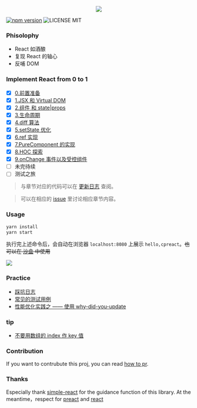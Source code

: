 <div align="center">
  <img src="http://oqhtscus0.bkt.clouddn.com/9c461a61924ed0fecb6024a256671251.jpg-200">
</div>

[![npm version](https://badge.fury.io/js/cpreact.svg)](https://badge.fury.io/js/cpreact) ![LICENSE MIT](https://img.shields.io/npm/l/cpreact.svg)

### Phisolophy

* React 如酒酿
* 复现 React 的轴心
* 反哺 DOM

### Implement React from 0 to 1

- [x] [0.前置准备](https://github.com/MuYunyun/blog/blob/master/从0到1实现React/0.前置准备.md)
- [x] [1.JSX 和 Virtual DOM](https://github.com/MuYunyun/blog/blob/master/从0到1实现React/1.JSX和虚拟DOM.md)
- [x] [2.组件 和 state|props](https://github.com/MuYunyun/blog/blob/master/从0到1实现React/2.组件和state|props.md)
- [x] [3.生命周期](https://github.com/MuYunyun/blog/blob/master/从0到1实现React/3.生命周期.md)
- [x] [4.diff 算法](https://github.com/MuYunyun/blog/blob/master/从0到1实现React/4.diff算法.md)
- [x] [5.setState 优化](https://github.com/MuYunyun/blog/blob/master/从0到1实现React/5.setState.md)
- [x] [6.ref 实现](https://github.com/MuYunyun/blog/blob/master/从0到1实现React/6.ref.md)
- [x] [7.PureComponent 的实现](https://github.com/MuYunyun/blog/blob/master/从0到1实现React/7.PureComponent.md)
- [x] [8.HOC 探索](https://github.com/MuYunyun/blog/blob/master/从0到1实现React/8.HOC探索.md)
- [x] [9.onChange 事件以及受控组件](https://github.com/MuYunyun/blog/blob/master/从0到1实现React/9.onChange事件以及受控组件.md)
- [ ] 未完待续
- [ ] 测试之旅

> 与章节对应的代码可以在 [更新日志](https://github.com/MuYunyun/cpreact/blob/master/CHANGELOG.md) 查阅。

> 可以在相应的 [issue](https://github.com/MuYunyun/blog/issues?q=is%3Aopen+is%3Aissue+label%3A%E4%BB%8E0%E5%88%B01%E5%AE%9E%E7%8E%B0React%E7%B3%BB%E5%88%97) 里讨论相应章节内容。

### Usage

```js
yarn install
yarn start
```

执行完上述命令后，会自动在浏览器 `localhost:8080` 上展示 `hello,cpreact`。~~也可以在 [沙盒](https://codesandbox.io/s/0xk1r2zmk0) 中使用~~

![](http://oqhtscus0.bkt.clouddn.com/4b7cca0d7176545b5556b54c77200595.jpg-200)

### Practice

* [踩坑日志](https://github.com/MuYunyun/cpreact/issues?q=is%3Aissue+%E8%B8%A9%E5%9D%91+is%3Aclosed)
* [常见的测试用例](https://github.com/MuYunyun/cpreact/issues/5)
* [性能优化实践之 —— 使用 why-did-you-update](https://github.com/demos-platform/why-did-you-update)

### tip

* [不要用数组的 index 作 key 值](https://github.com/MuYunyun/cpreact)

### Contribution

If you want to contrubute this proj, you can read [how to pr](https://github.com/MuYunyun/cpreact/blob/master/.github/PULL_REQUEST_TEMPLATE.md).

### Thanks

Especially thank [simple-react](https://github.com/hujiulong/simple-react) for the guidance function of this library. At the meantime，respect for [preact](https://github.com/developit/preact) and [react](https://github.com/facebook/react)
